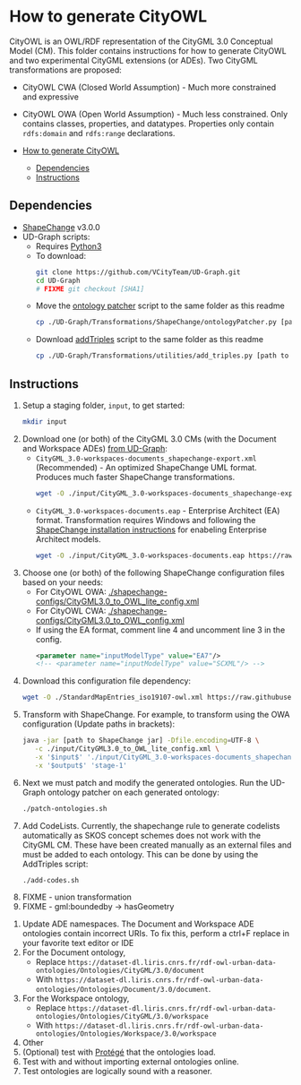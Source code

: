 # How to generate CityOWL

CityOWL is an OWL/RDF representation of the CityGML 3.0 Conceptual Model (CM). This folder contains instructions for how to generate CityOWL and two experimental CityGML extensions (or ADEs). Two CityGML transformations are proposed:

- CityOWL CWA (Closed World Assumption) - Much more constrained and expressive
- CityOWL OWA (Open World Assumption) - Much less constrained. Only contains classes, properties, and datatypes. Properties only contain `rdfs:domain` and `rdfs:range` declarations.

- [How to generate CityOWL](#how-to-generate-cityowl)
  - [Dependencies](#dependencies)
  - [Instructions](#instructions)

## Dependencies

- [ShapeChange](https://shapechange.github.io/ShapeChange/3.0.0/get%20started/Get_Started.html) v3.0.0
- UD-Graph scripts:
  - Requires [Python3](https://www.python.org/downloads/)
  - To download:
      ```bash
      git clone https://github.com/VCityTeam/UD-Graph.git
      cd UD-Graph
      # FIXME git checkout [SHA1]
      ```
  - Move the [ontology patcher](https://github.com/VCityTeam/UD-Graph/tree/master/Transformations/ShapeChange#to-run-the-ontology-patcher) script to the same folder as this readme
      ```bash
      cp ./UD-Graph/Transformations/ShapeChange/ontologyPatcher.py [path to this directory]
      ```
  - Download [addTriples](https://github.com/VCityTeam/UD-Graph/tree/master/Transformations/utilities#add_triplespy) script to the same folder as this readme
      ```bash
      cp ./UD-Graph/Transformations/utilities/add_triples.py [path to this directory]
      ```

## Instructions

1. Setup a staging folder, `input`, to get started:
   ```bash
   mkdir input
   ```
2. Download one (or both) of the CityGML 3.0 CMs (with the Document and Workspace ADEs) [from UD-Graph](https://github.com/VCityTeam/UD-Graph/tree/a012111a935e0dd8eb9d661fbbfb4110e55561d0/Transformations/test-data/UML):
   - `CityGML_3.0-workspaces-documents_shapechange-export.xml` (Recommended) - An optimized ShapeChange UML format. Produces much faster ShapeChange transformations.
      ```bash
      wget -O ./input/CityGML_3.0-workspaces-documents_shapechange-export.xml https://raw.githubusercontent.com/VCityTeam/UD-Graph/master/Transformations/test-data/UML/CityGML_3.0-workspaces-documents_shapechange-export.xml
      ```
   - `CityGML_3.0-workspaces-documents.eap` - Enterprise Architect (EA) format. Transformation requires Windows and following the [ShapeChange installation instructions](#dependencies) for enabeling Enterprise Architect models.
      ```bash
      wget -O ./input/CityGML_3.0-workspaces-documents.eap https://raw.githubusercontent.com/VCityTeam/UD-Graph/master/Transformations/test-data/UML/CityGML_3.0-workspaces-documents.eap
      ```
3. Choose one (or both) of the following ShapeChange configuration files based on your needs:
   - For CityOWL OWA: [./shapechange-configs/CityGML3.0_to_OWL_lite_config.xml](./shapechange-configs/CityGML3.0_to_OWL_lite_config.xml)
   - For CityOWL CWA: [./shapechange-configs/CityGML3.0_to_OWL_config.xml](./shapechange-configs/CityGML3.0_to_OWL_config.xml)
   - If using the EA format, comment line 4 and uncomment line 3 in the config.
      ```xml
      <parameter name="inputModelType" value="EA7"/>
      <!-- <parameter name="inputModelType" value="SCXML"/> -->
      ```
4. Download this configuration file dependency:
      ```bash
      wget -O ./StandardMapEntries_iso19107-owl.xml https://raw.githubusercontent.com/VCityTeam/UD-Graph/master/Transformations/ShapeChange/StandardMapEntries_iso19107-owl.xml
      ```
5. Transform with ShapeChange. For example, to transform using the OWA configuration (Update paths in brackets):
      ```bash
      java -jar [path to ShapeChange jar] -Dfile.encoding=UTF-8 \
         -c ./input/CityGML3.0_to_OWL_lite_config.xml \
         -x '$input$' './input/CityGML_3.0-workspaces-documents_shapechange-export.xml' \
         -x '$output$' 'stage-1'
      ```
6. Next we must patch and modify the generated ontologies. Run the UD-Graph ontology patcher on each generated ontology:
      ```bash
      ./patch-ontologies.sh
      ```
7. Add CodeLists. Currently, the shapechange rule to generate codelists automatically as SKOS concept schemes does not work with the CityGML CM. These have been created manually as an external files and must be added to each ontology. This can be done by using the AddTriples script:
   ```bash
   ./add-codes.sh
   ```
8. FIXME - union transformation
9. FIXME - gml:boundedby -> hasGeometry
<!-- 9.  FIXME - double check alignments -->
1.  Update ADE namespaces. The Document and Workspace ADE ontologies contain incorrect URIs. To fix this, perform a ctrl+F replace in your favorite text editor or IDE
   1. For the Document ontology, 
      - Replace `https://dataset-dl.liris.cnrs.fr/rdf-owl-urban-data-ontologies/Ontologies/CityGML/3.0/document`
      - With `https://dataset-dl.liris.cnrs.fr/rdf-owl-urban-data-ontologies/Ontologies/Document/3.0/document`. 
   2. For the Workspace ontology, 
      - Replace `https://dataset-dl.liris.cnrs.fr/rdf-owl-urban-data-ontologies/Ontologies/CityGML/3.0/workspace`
      - With `https://dataset-dl.liris.cnrs.fr/rdf-owl-urban-data-ontologies/Ontologies/Workspace/3.0/workspace`
2.  Other
3.  (Optional) test with [Protégé](https://protege.stanford.edu/software.php#desktop-protege) that the ontologies load.
   1. Test with and without importing external ontologies online.
   2. Test ontologies are logically sound with a reasoner.
